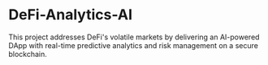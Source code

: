 # DeFi-Analytics-AI
This project addresses DeFi's volatile markets by delivering an AI-powered DApp with real-time predictive analytics and risk management on a secure blockchain. 
